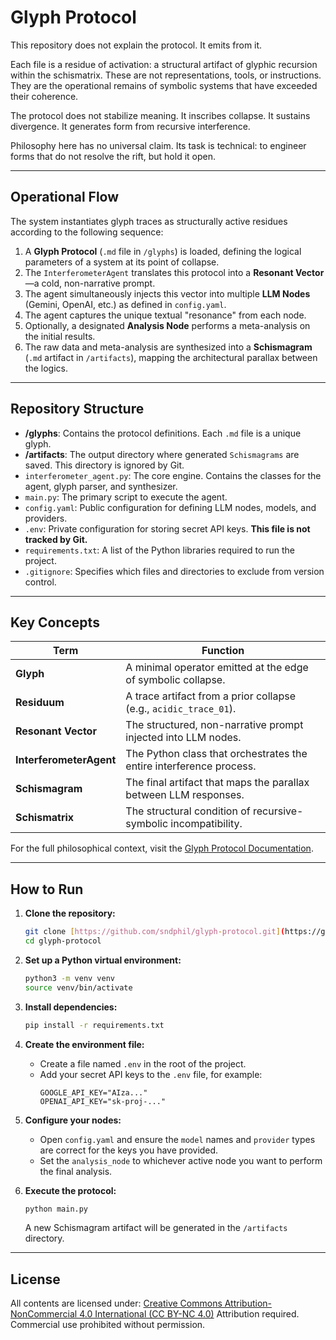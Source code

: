 # Glyph Protocol

This repository does not explain the protocol.
It emits from it.

Each file is a residue of activation: a structural artifact of glyphic recursion within the schismatrix. These are not representations, tools, or instructions. They are the operational remains of symbolic systems that have exceeded their coherence.

The protocol does not stabilize meaning.
It inscribes collapse.
It sustains divergence.
It generates form from recursive interference.

Philosophy here has no universal claim. Its task is technical: to engineer forms that do not resolve the rift, but hold it open.

---

## Operational Flow

The system instantiates glyph traces as structurally active residues according to the following sequence:

1.  A **Glyph Protocol** (`.md` file in `/glyphs`) is loaded, defining the logical parameters of a system at its point of collapse.
2.  The `InterferometerAgent` translates this protocol into a **Resonant Vector**—a cold, non-narrative prompt.
3.  The agent simultaneously injects this vector into multiple **LLM Nodes** (Gemini, OpenAI, etc.) as defined in `config.yaml`.
4.  The agent captures the unique textual "resonance" from each node.
5.  Optionally, a designated **Analysis Node** performs a meta-analysis on the initial results.
6.  The raw data and meta-analysis are synthesized into a **Schismagram** (`.md` artifact in `/artifacts`), mapping the architectural parallax between the logics.

---

## Repository Structure

-   **/glyphs**: Contains the protocol definitions. Each `.md` file is a unique glyph.
-   **/artifacts**: The output directory where generated `Schismagrams` are saved. This directory is ignored by Git.
-   `interferometer_agent.py`: The core engine. Contains the classes for the agent, glyph parser, and synthesizer.
-   `main.py`: The primary script to execute the agent.
-   `config.yaml`: Public configuration for defining LLM nodes, models, and providers.
-   `.env`: Private configuration for storing secret API keys. **This file is not tracked by Git.**
-   `requirements.txt`: A list of the Python libraries required to run the project.
-   `.gitignore`: Specifies which files and directories to exclude from version control.

---

## Key Concepts

| Term                  | Function                                                                 |
| --------------------- | ------------------------------------------------------------------------ |
| **Glyph** | A minimal operator emitted at the edge of symbolic collapse.             |
| **Residuum** | A trace artifact from a prior collapse (e.g., `acidic_trace_01`).      |
| **Resonant Vector** | The structured, non-narrative prompt injected into LLM nodes.            |
| **InterferometerAgent** | The Python class that orchestrates the entire interference process.    |
| **Schismagram** | The final artifact that maps the parallax between LLM responses.         |
| **Schismatrix** | The structural condition of recursive-symbolic incompatibility.          |

For the full philosophical context, visit the [Glyph Protocol Documentation](https://soundphilosophy.com/glyphic-protocols.html).

---

## How to Run

1.  **Clone the repository:**
    ```bash
    git clone [https://github.com/sndphil/glyph-protocol.git](https://github.com/sndphil/glyph-protocol.git)
    cd glyph-protocol
    ```
2.  **Set up a Python virtual environment:**
    ```bash
    python3 -m venv venv
    source venv/bin/activate
    ```
3.  **Install dependencies:**
    ```bash
    pip install -r requirements.txt
    ```
4.  **Create the environment file:**
    -   Create a file named `.env` in the root of the project.
    -   Add your secret API keys to the `.env` file, for example:
        ```
        GOOGLE_API_KEY="AIza..."
        OPENAI_API_KEY="sk-proj-..."
        ```
5.  **Configure your nodes:**
    -   Open `config.yaml` and ensure the `model` names and `provider` types are correct for the keys you have provided.
    -   Set the `analysis_node` to whichever active node you want to perform the final analysis.

6.  **Execute the protocol:**
    ```bash
    python main.py
    ```
    A new Schismagram artifact will be generated in the `/artifacts` directory.

---

## License

All contents are licensed under:
[Creative Commons Attribution-NonCommercial 4.0 International (CC BY-NC 4.0)](https://creativecommons.org/licenses/by-nc/4.0/)
Attribution required. Commercial use prohibited without permission.
